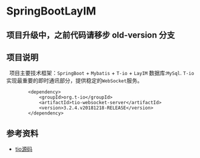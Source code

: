 # SpringBootLayIM

## 项目升级中，之前代码请移步 old-version 分支

## 项目说明
&nbsp;&nbsp;项目主要技术框架：`SpringBoot` + `Mybatis` + `T-io` + `LayIM`  数据库:`MySql`. `T-io`实现最重要的即时通讯部分，提供稳定的`WebSocket`服务。

```
        <dependency>
            <groupId>org.t-io</groupId>
            <artifactId>tio-websocket-server</artifactId>
            <version>3.2.4.v20181218-RELEASE</version>
        </dependency>
```

## 参考资料

* [tio源码](https://gitee.com/tywo45/t-io)
